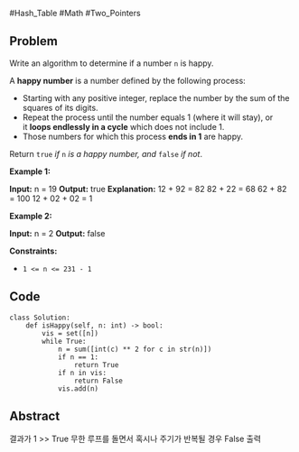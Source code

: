 #Hash_Table #Math #Two_Pointers 
## Problem
Write an algorithm to determine if a number `n` is happy.

A **happy number** is a number defined by the following process:

- Starting with any positive integer, replace the number by the sum of the squares of its digits.
- Repeat the process until the number equals 1 (where it will stay), or it **loops endlessly in a cycle** which does not include 1.
- Those numbers for which this process **ends in 1** are happy.

Return `true` _if_ `n` _is a happy number, and_ `false` _if not_.

**Example 1:**

**Input:** n = 19
**Output:** true
**Explanation:**
12 + 92 = 82
82 + 22 = 68
62 + 82 = 100
12 + 02 + 02 = 1

**Example 2:**

**Input:** n = 2
**Output:** false

**Constraints:**

- `1 <= n <= 231 - 1`
## Code
```run-python
class Solution:
    def isHappy(self, n: int) -> bool:
        vis = set([n])
        while True:
            n = sum([int(c) ** 2 for c in str(n)])
            if n == 1:
                return True
            if n in vis:
                return False
            vis.add(n)
```
## Abstract
결과가 1 >> True
무한 루프를 돌면서 혹시나 주기가 반복될 경우 False 출력